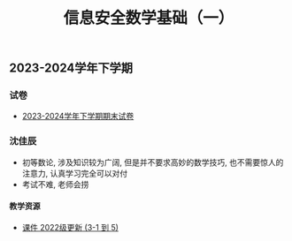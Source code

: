 ﻿---
title: 信息安全数学基础（一）
dir:
  link: true
---
## 2023-2024学年下学期

### 试卷

- [2023-2024学年下学期期末试卷](./2023-2024学年下学期期末_含答案)

### 沈佳辰

- 初等数论, 涉及知识较为广阔, 但是并不要求高妙的数学技巧, 也不需要惊人的注意力, 认真学习完全可以对付
- 考试不难, 老师会捞
  
#### 教学资源

- [课件 2022级更新 (3-1 到 5)](https://drive.vanillaaaa.org/SharedCourses/%E8%BD%AF%E4%BB%B6%E5%B7%A5%E7%A8%8B%E5%AD%A6%E9%99%A2/%E4%BF%A1%E6%81%AF%E5%AE%89%E5%85%A8%E6%95%B0%E5%AD%A6%E5%9F%BA%E7%A1%80/2022%E7%BA%A7)
